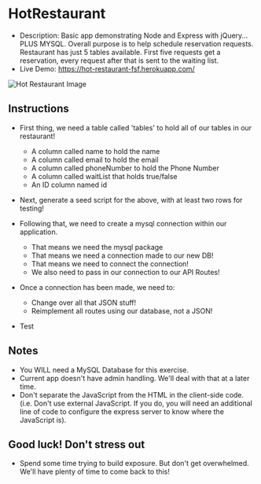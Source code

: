 # HotRestaurant

* Description: Basic app demonstrating Node and Express with jQuery... PLUS MYSQL. Overall purpose is to help schedule reservation requests. Restaurant has just 5 tables available. First five requests get a reservation, every request after that is sent to the waiting list.
* Live Demo: <https://hot-restaurant-fsf.herokuapp.com/>

![Hot Restaurant Image](Images/HotRestaurant.png)

## Instructions

* First thing, we need a table called 'tables' to hold all of our tables in our restaurant!

    - A column called name to hold the name
    - A column called email to hold the email
    - A column called phoneNumber to hold the Phone Number
    - A column called waitList that holds true/false
    - An ID column named id 

* Next, generate a seed script for the above, with at least two rows for testing!

* Following that, we need to create a mysql connection within our application. 

    - That means we need the mysql package
    - That means we need a connection made to our new DB!
    - That means we need to connect the connection!
    - We also need to pass in our connection to our API Routes!

* Once a connection has been made, we need to:

    - Change over all that JSON stuff!
    - Reimplement all routes using our database, not a JSON!

* Test

## Notes

* You WILL need a MySQL Database for this exercise.
* Current app doesn't have admin handling. We'll deal with that at a later time.
* Don't separate the JavaScript from the HTML in the client-side code. (i.e. Don't use external JavaScript. If you do, you will need an additional line of code to configure the express server to know where the JavaScript is).

## Good luck! Don't stress out

* Spend some time trying to build exposure. But don't get overwhelmed. We'll have plenty of time to come back to this!



